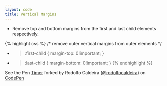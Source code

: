 ```yaml
---
layout: code
title: Vertical Margins
---
```


* Remove top and bottom margins from the first and last child elements respectively.

{% highlight css %}
/* remove outer vertical margins from outer elements */
* > :first-child { margin-top: 0!important; }
* > :last-child { margin-bottom: 0!important; }
{% endhighlight %}

<p data-height="268" data-theme-id="0" data-slug-hash="uAoCb" data-user="rodolfocaldeira" data-default-tab="result" class='codepen'>See the Pen <a href='http://codepen.io/rodolfocaldeira/pen/uAoCb'>Timer</a> forked by Rodolfo Caldeira (<a href='http://codepen.io/rodolfocaldeira'>@rodolfocaldeira</a>) on <a href='http://codepen.io'>CodePen</a></p>
<script src="http://codepen.io/assets/embed/ei.js"> </script>

